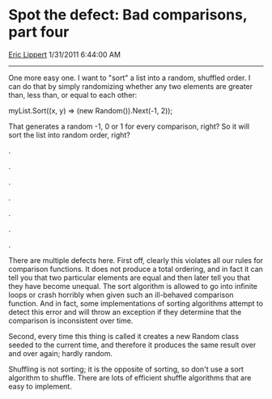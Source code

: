 <div id="page">

# Spot the defect: Bad comparisons, part four

[Eric Lippert](https://social.msdn.microsoft.com/profile/Eric%20Lippert) 1/31/2011 6:44:00 AM

-----

<div id="content">

<div class="mine">

One more easy one. I want to "sort" a list into a random, shuffled order. I can do that by simply randomizing whether any two elements are greater than, less than, or equal to each other:

<span class="code"> </span>

myList.Sort((x, y) =\> (new Random()).Next(-1, 2));

That generates a random -1, 0 or 1 for every comparison, right? So it will sort the list into random order, right?

.

.

.

.

.

.

.

There are multiple defects here. First off, clearly this violates all our rules for comparison functions. It does not produce a total ordering, and in fact it can tell you that two particular elements are equal and then later tell you that they have become unequal. The sort algorithm is allowed to go into infinite loops or crash horribly when given such an ill-behaved comparison function. And in fact, some implementations of sorting algorithms attempt to detect this error and will throw an exception if they determine that the comparison is inconsistent over time.

Second, every time this thing is called it creates a new Random class seeded to the current time, and therefore it produces the same result over and over again; hardly random.

Shuffling is not sorting; it is the opposite of sorting, so don't use a sort algorithm to shuffle. There are lots of efficient shuffle algorithms that are easy to implement.

</div>

</div>

</div>

